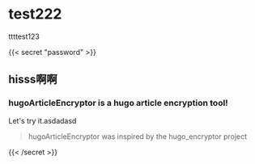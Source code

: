 # test222


ttttest123

<!--more-->

{{< secret "password" >}}

## hisss啊啊

### hugoArticleEncryptor is a hugo article encryption tool!

Let's try it.asdadasd

> hugoArticleEncryptor was inspired by the hugo_encryptor project

{{< /secret >}}
